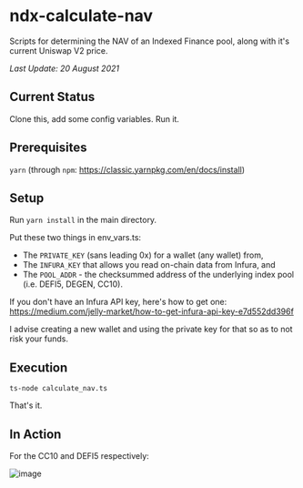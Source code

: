 # ndx-calculate-nav

Scripts for determining the NAV of an Indexed Finance pool, along with it's current Uniswap V2 price.

*Last Update: 20 August 2021*

## Current Status

Clone this, add some config variables. Run it.

## Prerequisites

`yarn` (through `npm`: https://classic.yarnpkg.com/en/docs/install)

## Setup

Run `yarn install` in the main directory.

Put these two things in env_vars.ts:

* The `PRIVATE_KEY` (sans leading 0x) for a wallet (any wallet) from,
* The `INFURA_KEY` that allows you read on-chain data from Infura, and
* The `POOL_ADDR` - the checksummed address of the underlying index pool (i.e. DEFI5, DEGEN, CC10).

If you don't have an Infura API key, here's how to get one: https://medium.com/jelly-market/how-to-get-infura-api-key-e7d552dd396f

I advise creating a new wallet and using the private key for that so as to not risk your funds.

## Execution

`ts-node calculate_nav.ts`

That's it. 

## In Action

For the CC10 and DEFI5 respectively:

![image](https://user-images.githubusercontent.com/36096924/130161783-d3cb35ad-1a17-4579-9bf7-913ee9354f21.png)

